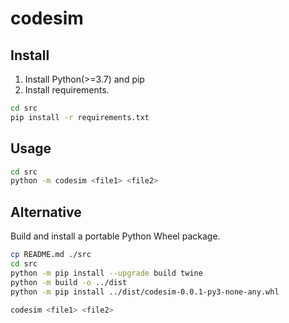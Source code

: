 # codesim

## Install

1. Install Python(>=3.7) and pip
2. Install requirements.

```sh
cd src
pip install -r requirements.txt
```

## Usage

```sh
cd src
python -m codesim <file1> <file2>
```

## Alternative

Build and install a portable Python Wheel package.

```sh
cp README.md ./src
cd src
python -m pip install --upgrade build twine
python -m build -o ../dist
python -m pip install ../dist/codesim-0.0.1-py3-none-any.whl

codesim <file1> <file2>
```